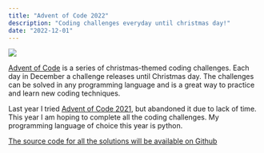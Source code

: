 ```yaml
---
title: "Advent of Code 2022"
description: "Coding challenges everyday until christmas day!"
date: "2022-12-01"
---
```


![](/media/Advent_of_Code.jpg)

[Advent of Code](https://adventofcode.com/) is a series of christmas-themed coding challenges. Each day in December a challenge releases until Christmas day. The challenges can be solved in any programming language and is a great way to practice and learn new coding techniques.

Last year I tried [Advent of Code 2021](https://adventofcode.com/2021),
but abandoned it due to lack of time. This year I am hoping to complete all the
coding challenges. My programming language of choice this year is python.

[The source code for all the solutions will be available on Github](https://github.com/R-Jin/Advent-of-Code)
